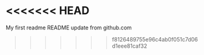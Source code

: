 <<<<<<< HEAD
=======
My first readme
README update from github.com
>>>>>>> f8126489755e96c4ab0f051c7d06d1eee81caf32
